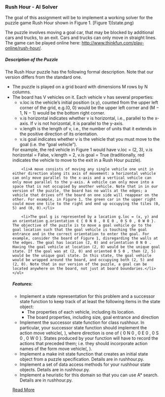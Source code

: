 <h3>Rush Hour - AI Solver</h3>

<p>The goal of this assignment will be to implement a working solver for the puzzle game Rush Hour
shown in Figure 1.
[Figure 1](state.png)

The puzzle involves moving a goal car, that may be blocked by additional cars and trucks, to an exit. Cars and trucks can only move in straight lines. The game can be played online here: http://www.thinkfun.com/play-online/rush-hour/.
</p>

<h5>Description of the Puzzle</h5>
<p>
	The Rush Hour puzzle has the following formal description. Note that our version differs from the standard one.
	<ul>
		<li>The puzzle is played on a grid board with dimensions M rows by N columns.</li>
		<li>The board has V vehicles on it. Each vehicle v has several properties:
		<ul>
			<li>v.loc is the vehicle’s initial position (x.y), counted from the upper left corner of the grid, e.g.(0, 0) would be the upper left corner and (M − 1, N − 1) would be the bottom right corner.</li>
			<li>v.is horizontal indicates whether v is horizontal, i.e., parallel to the x-axis. If v is not horizontal, it is parallel to the y-axis.</li>
			<li>v.length is the length of v, i.e., the number of units that it extends in the positive direction of its orientation.</li>
			<li>v.is goal indicates whether v is the vehicle that you must move to the goal (i.e. the “goal vehicle”).</li>
		</ul>
		</li>
		For example, the red vehicle in Figure 1 would have v.loc = (2, 3), v.is horizontal = False, v.length = 2, v.is goal = True (traditionally, red indicates the vehicle to move to the exit in a Rush Hour puzzle).

		<li>A move consists of moving any single vehicle one unit in either direction along its axis of movement: a horizontal vehicle can only move parallel to the x-axis and a vertical vehicle can only move parallel to the y-axis. A vehicle can only move into a space that is not occupied by another vehicle. Note that in in our version of the puzzle, the board has no walls at the edges; a vehicle that drives off the board on one side will reappear on the other. For example, in Figure 1, the green car in the upper right could move one tile to the right and end up occupying the tiles (0, 5) and (0, 0).</li>

		<li>The goal g is represented by a location g.loc = (x, y) and an orientation g.orientation ∈ { 0 N 0 , 0 E 0 , 0 S 0 , 0 W 0 }. The objective of the puzzle is to move a goal vehicle gv to the goal location such that the goal vehicle is touching the goal entrance and in the correct orientation to enter the goal. For example, consider the board of Figure 1, disregarding the walls at the edges. The goal has location (2, 0) and orientation 0 N 0 . Having the goal vehicle at location (2, 0) would be the unique goal state. If the goal was at (2, 0) and oriented 0 S 0 , then (2, 5) would be the unique goal state. In this state, the goal vehicle would be wrapped around the board, and occupying both (2, 5) and (2, 0). Note that in our version of the puzzle, a goal can be located anywhere on the board, not just at board boundaries.</li>
	</ul>
</p>



<h5>Features: </h5>
<ul>
	<li>Implement a state representation for this problem and a successor state function to keep track of at least the following items in the state object:
		<ul>
			<li>The properties of each vehicle, including its location.</li>
			<li>The board properties, including size, goal entrance and direction</li>
		</ul>
	</li>
	<li>Implement the successor state function for class rushhour. In particular, your successor state function should implement the action move vehicle(<vehicle name>, <direction>), where direction is one of { 0 N 0 , 0 E 0 , 0 S 0 , 0 W 0 }. States produced by your function will have to record the actions that preceded them; i.e. they should incorporate action names of the form move vehicle(<vehicle name>, <direction>).</li>
	<li>Implement a make init state function that creates an initial state object from a puzzle specification. Details are in rushhour.py.</li>
	<li>Implement a set of data access methods for your rushhour state objects. Details are in rushhour.py.</li>
	<li>Implement a heuristic for this domain so that you can use A* search. Details are in rushhour.py.</li>

</ul>


[Read More](csc384w16_a1.pdf)